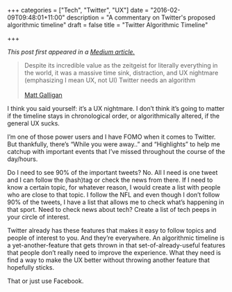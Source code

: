 +++
categories = ["Tech", "Twitter", "UX"]
date = "2016-02-09T09:48:01+11:00"
description = "A commentary on Twitter's proposed algorithmic timeline"
draft = false
title = "Twitter Algorithmic Timeline"

+++

*This post first appeared in a <a href="https://medium.com/@jmalonzo/i-think-you-said-yourself-it-s-a-ux-nightmare-e7de0a217f23">Medium article.</a>*

> Despite its incredible value as the zeitgeist for literally everything in the world, it was a massive time sink, distraction, and UX nightmare (emphasizing I mean UX, not UI)
Twitter needs an algorithm
> <br/><br/>
> <a href="https://medium.com/@mg/twitter-s-power-users-are-holding-it-back-c351dba96363">Matt Galligan</a>
<!--more-->

I think you said yourself: it’s a UX nightmare. I don’t think it’s going to matter if the timeline stays in chronological order, or algorithmically altered, if the general UX sucks.

I’m one of those power users and I have FOMO when it comes to Twitter. But thankfully, there’s “While you were away..” and “Highlights” to help me catchup with important events that I’ve missed throughout the course of the day/hours.

Do I need to see 90% of the important tweets? No. All I need is one tweet and I can follow the (hash)tag or check the news from there. If I need to know a certain topic, for whatever reason, I would create a list with people who are close to that topic. I follow the NFL and even though I don’t follow 90% of the tweets, I have a list that allows me to check what’s happening in that sport. Need to check news about tech? Create a list of tech peeps in your circle of interest.

Twitter already has these features that makes it easy to follow topics and people of interest to you. And they’re everywhere. An algorithmic timeline is a yet-another-feature that gets thrown in that set-of-already-useful features that people don’t really need to improve the experience. What they need is find a way to make the UX better without throwing another feature that hopefully sticks.

That or just use Facebook.